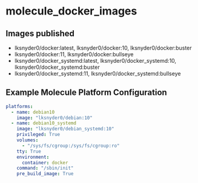 # molecule_docker_images

## Images published

- lksnyder0/docker:latest, lksnyder0/docker:10, lksnyder0/docker:buster
- lksnyder0/docker:11, lksnyder0/docker:bullseye
- lksnyder0/docker_systemd:latest, lksnyder0/docker_systemd:10, lksnyder0/docker_systemd:buster
- lksnyder0/docker_systemd:11, lksnyder0/docker_systemd:bullseye

## Example Molecule Platform Configuration

```yaml
platforms:
  - name: debian10
    image: "lksnyder0/debian:10"
  - name: debian10_systemd
    image: "lksnyder0/debian_systemd:10"
    privileged: True
    volumes:
      - "/sys/fs/cgroup:/sys/fs/cgroup:ro"
    tty: True
    environment:
      container: docker
    command: "/sbin/init"
    pre_build_image: True
```
